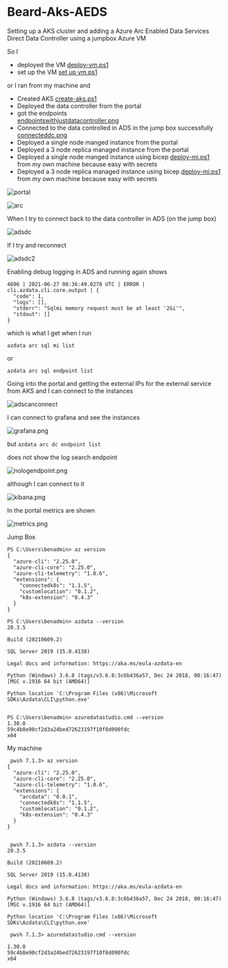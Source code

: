 # Beard-Aks-AEDS

Setting up a AKS cluster and adding a Azure Arc Enabled Data Services Direct Data Controller using a jumpbox Azure VM

So I 
- deployed the VM [deploy-vm.ps1](deploy-vm.ps1)
- set up the VM [set up vm.ps1](set-up-vm.ps1)

or I ran from my machine and
- Created AKS [create-aks.ps1](create-aks.ps1)
- Deployed the data controller from the portal
- got the endpoints  
  [endpointswithjustdatacontroller.png](images/endpointswithjustdatacontroller.png)  
- Connected to the data controlled in ADS in the jump box successfully  
  [connecteddc.png](images/connecteddc.png)  
- Deployed a single node manged instance from the portal
- Deployed a 3 node replica managed instance from the portal
- Deployed a single node manged instance using bicep [deploy-mi.ps1](deploy-mi.ps1) from my own machine because easy with secrets
- Deployed a 3 node replica managed instance using bicep [deploy-mi.ps1](deploy-mi.ps1) from my own machine because easy with secrets

![portal](images/portalresources.png)  
  
![arc](images/arcnamespace.png)  
  
When I try to connect back to the data controller in ADS (on the jump box)
  
![adsdc](images/adsdcfailconnect.png)  

If I try and reconnect 

![adsdc2](images/adsdcfailconnect2.png)  

Enabling debug logging in ADS and running again shows

````
4696 | 2021-06-27 08:36:49.0278 UTC | ERROR | cli.azdata.cli.core.output | {
  "code": 1,
  "logs": [],
  "stderr": "Sqlmi memory request must be at least '2Gi'",
  "stdout": []
}
````

which is what I get when I run

`azdata arc sql mi list`

or

`azdata arc sql endpoint list`

Going into the portal and getting the external IPs for the external service from AKS and I can connect to the instances

![adscanconnect](images/adscanconnect.png)

I can connect to grafana and see the instances

![grafana.png](images/grafana.png)

but `azdata arc dc endpoint list`

does not show the log search endpoint

![nologendpoint.png](images/nologendpoint.png)

although I can connect to it

![kibana.png](images/kibana.png)

In the portal metrics are shown

![metrics.png](images/metrics.png)

Jump Box

````
PS C:\Users\benadmin> az version
{
  "azure-cli": "2.25.0",
  "azure-cli-core": "2.25.0",
  "azure-cli-telemetry": "1.0.6",
  "extensions": {
    "connectedk8s": "1.1.5",
    "customlocation": "0.1.2",
    "k8s-extension": "0.4.3"
  }
}

PS C:\Users\benadmin> azdata --version
20.3.5

Build (20210609.2)

SQL Server 2019 (15.0.4138)

Legal docs and information: https://aka.ms/eula-azdata-en

Python (Windows) 3.6.8 (tags/v3.6.8:3c6b436a57, Dec 24 2018, 00:16:47) [MSC v.1916 64 bit (AMD64)]

Python location 'C:\Program Files (x86)\Microsoft SDKs\Azdata\CLI\python.exe'


PS C:\Users\benadmin> azuredatastudio.cmd --version
1.30.0
59c4b8e90cf2d3a24bed72623197f10f8d090fdc
x64

````

My machine

````
 pwsh 7.1.3> az version
{
  "azure-cli": "2.25.0",
  "azure-cli-core": "2.25.0",    
  "azure-cli-telemetry": "1.0.6",
  "extensions": {
    "arcdata": "0.0.1",
    "connectedk8s": "1.1.5",     
    "customlocation": "0.1.2",   
    "k8s-extension": "0.4.3"     
  }
}


 pwsh 7.1.3> azdata --version
20.3.5

Build (20210609.2)

SQL Server 2019 (15.0.4138)

Legal docs and information: https://aka.ms/eula-azdata-en

Python (Windows) 3.6.8 (tags/v3.6.8:3c6b436a57, Dec 24 2018, 00:16:47) [MSC v.1916 64 bit (AMD64)]

Python location 'C:\Program Files (x86)\Microsoft SDKs\Azdata\CLI\python.exe'

 pwsh 7.1.3> azuredatastudio.cmd --version

1.30.0
59c4b8e90cf2d3a24bed72623197f10f8d090fdc
x64

````

